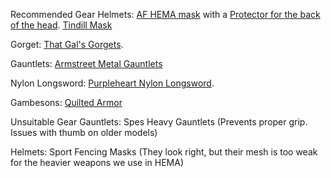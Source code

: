 Recommended Gear
Helmets:
[AF HEMA mask](https://www.woodenswords.com/Absolute_Force_HEMA_Basic_Fencing_Mask_p/af.mask.basic.htm) with a [Protector for the back of the head](https://www.woodenswords.com/HEMA_Back_of_the_Head_s/1926.htm).
[Tindill Mask](https://www.horsebows.com/fencing-masks.php)

Gorget:
[That Gal's Gorgets](https://rapiers.darkwoodarmory.com/product/that-guys-gorgets/).

Gauntlets:
[Armstreet Metal Gauntlets](https://armstreet.com/store/gauntlets/)

Nylon Longsword:
[Purpleheart Nylon Longsword]([https://duckduckgo.com](https://www.woodenswords.com/Type_III_Pentti_Longsword_50_p/type-iii-50.gry.htm)).

Gambesons:
[Quilted Armor](https://www.facebook.com/groups/quiltedarmour)


Unsuitable Gear
Gauntlets:
  Spes Heavy Gauntlets (Prevents proper grip. Issues with thumb on older models)
  
Helmets:
  Sport Fencing Masks (They look right, but their mesh is too weak for the heavier weapons we use in HEMA)

